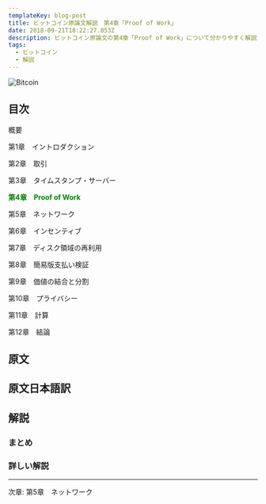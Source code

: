 ```yaml
---
templateKey: blog-post
title: ビットコイン原論文解説　第4章「Proof of Work」
date: 2018-09-21T18:22:27.853Z
description: ビットコイン原論文の第4章「Proof of Work」について分かりやすく解説します。
tags:
  - ビットコイン
  - 解説
---
```

![Bitcoin](/img/bitcoin-header.jpg)

## 目次

概要

第1章　イントロダクション

第2章　取引

第3章　タイムスタンプ・サーバー

**<font color="Green">第4章　Proof of Work</font>**

第5章　ネットワーク

第6章　インセンティブ

第7章　ディスク領域の再利用

第8章　簡易版支払い検証

第9章　価値の結合と分割

第10章　プライバシー

第11章　計算

第12章　結論

## 原文


## 原文日本語訳



## 解説

### まとめ



### 詳しい解説



<hr>
次章: 第5章　ネットワーク
